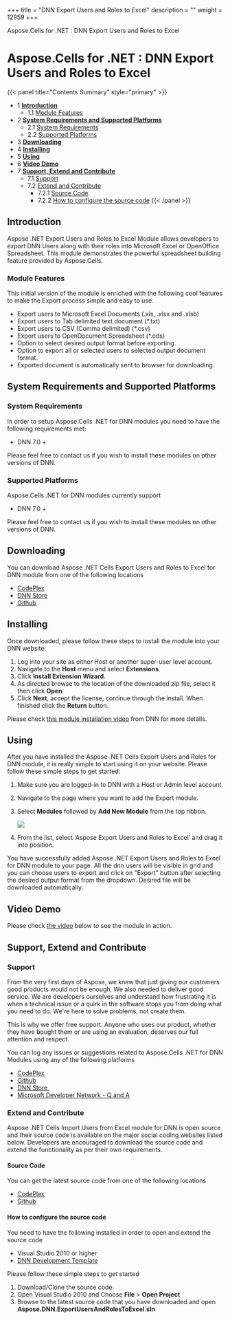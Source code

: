 +++
title = "DNN Export Users and Roles to Excel" 
description = "" 
weight = 12959 
+++

Aspose.Cells for .NET : DNN Export Users and Roles to Excel  

# Aspose.Cells for .NET : DNN Export Users and Roles to Excel


{{< panel title="Contents Summary" style="primary" >}}
*   1 [**Introduction**](#DNNExportUsersandRolestoExcel-Introduction)
    *   1.1 [Module Features](#DNNExportUsersandRolestoExcel-ModuleFeatures)
*   2 [**System Requirements and Supported Platforms**](#DNNExportUsersandRolestoExcel-SystemRequirementsandSupportedPlatforms)
    *   2.1 [System Requirements](#DNNExportUsersandRolestoExcel-SystemRequirements)
    *   2.2 [Supported Platforms](#DNNExportUsersandRolestoExcel-SupportedPlatforms)
*   3 [**Downloading**](#DNNExportUsersandRolestoExcel-Downloading)
*   4 [**Installing**](#DNNExportUsersandRolestoExcel-Installing)
*   5 [**Using**](#DNNExportUsersandRolestoExcel-Using)
*   6 [**Video Demo**](#DNNExportUsersandRolestoExcel-VideoDemo)
*   7 [**Support, Extend and Contribute**](#DNNExportUsersandRolestoExcel-Support,ExtendandContribute)
    *   7.1 [Support](#DNNExportUsersandRolestoExcel-Support)
    *   7.2 [Extend and Contribute](#DNNExportUsersandRolestoExcel-ExtendandContribute)
        *   7.2.1 [Source Code](#DNNExportUsersandRolestoExcel-SourceCode)
        *   7.2.2 [How to configure the source code](#DNNExportUsersandRolestoExcel-Howtoconfigurethesourcecode)
{{< /panel >}}
## **Introduction**

Aspose .NET Export Users and Roles to Excel Module allows developers to export DNN Users along with their roles into Microsoft Excel or OpenOffice Spreadsheet. This module demonstrates the powerful spreadsheet building feature provided by Aspose.Cells.

### Module Features

This initial version of the module is enriched with the following cool features to make the Export process simple and easy to use.

*   Export users to Microsoft Excel Documents (.xls, .xlsx and .xlsb)
*   Export users to Tab delimited text document (\*.txt)
*   Export users to CSV (Comma delimited) (\*.csv)
*   Export users to OpenDocument Spreadsheet (\*.ods)
*   Option to select desired output format before exporting.
*   Option to export all or selected users to selected output document format.
*   Exported document is automatically sent to browser for downloading.

## **System Requirements and Supported Platforms**

### System Requirements

In order to setup Aspose.Cells .NET for DNN modules you need to have the following requirements met:

*   DNN 7.0 +

Please feel free to contact us if you wish to install these modules on other versions of DNN.

### Supported Platforms

Aspose.Cells .NET for DNN modules currently support

*   DNN 7.0 +

Please feel free to contact us if you wish to install these modules on other versions of DNN.

## **Downloading**

You can download Aspose .NET Cells Export Users and Roles to Excel for DNN module from one of the following locations

*   [CodePlex](https://aspose-cellsdnn.codeplex.com/downloads/get/1508280)
*   [DNN Store](http://store.dnnsoftware.com/home/product-details/aspose-net-export-users-and-roles-to-excel-for-dnn)
*   [Github](https://github.com/aspose-cells/Aspose.Cells-for-.NET/releases/tag/AsposeNETExportUsersAndRolesToExcelForDNN)

## **Installing**

Once downloaded, please follow these steps to install the module into your DNN website:

1.  Log into your site as either Host or another super-user level account.
2.  Navigate to the **Host** menu and select **Extensions**.
3.  Click **Install Extension Wizard**.
4.  As directed browse to the location of the downloaded zip file, select it then click **Open**.
5.  Click **Next**, accept the license, continue through the install. When finished click the **Return** button.

Please check [this module installation video](http://www.dnnsoftware.com/community/learn/video-library/view-video/video/542/view/details/how-to-install-a-module-in-dotnetnuke-7) from DNN for more details.

## **Using**

After you have installed the Aspose .NET Cells Export Users and Roles for DNN module, it is really simple to start using it on your website. Please follow these simple steps to get started:

1.  Make sure you are logged-in to DNN with a Host or Admin level account.
2.  Navigate to the page where you want to add the Export module.
3.  Select **Modules** followed by **Add New Module** from the top ribbon.  
      
    ![](http://www.aspose.com/blogs/wp-content/uploads/2014/08/Aspose-.NET-Word-Processing-Document-and-PDF-Exporter-for-DNN-Add-module-to-page.png)  
    
4.  From the list, select ‘Aspose Export Users and Roles to Excel’ and drag it into position.

You have successfully added Aspose .NET Export Users and Roles to Excel for DNN module to your page. All the dnn users will be visible in grid and you can choose users to export and click on "Export" button after selecting the desired output format from the dropdown. Desired file will be downloaded automatically.

## **Video Demo**

Please check [the video](https://youtu.be/fq8xh2uE2gc) below to see the module in action.

## **Support, Extend and Contribute**

### Support

From the very first days of Aspose, we knew that just giving our customers good products would not be enough. We also needed to deliver good service. We are developers ourselves and understand how frustrating it is when a technical issue or a quirk in the software stops you from doing what you need to do. We're here to solve problems, not create them.

This is why we offer free support. Anyone who uses our product, whether they have bought them or are using an evaluation, deserves our full attention and respect.

You can log any issues or suggestions related to Aspose.Cells .NET for DNN Modules using any of the following platforms

*   [CodePlex](https://asposednn.codeplex.com/workitem/list/basic)
*   [Github](https://github.com/asposemarketplace/Aspose_for_DNN/issues)
*   [DNN Store ](http://store.dnnsoftware.com/help-center/help-desk/ticket-entry/packageid/32842)
*   [Microsoft Developer Network - Q and A](https://code.msdn.microsoft.com/Aspose-DotNetNuke-Content-84438f2c/view/Discussions#content)

### Extend and Contribute

Aspose .NET Cells Import Users from Excel module for DNN is open source and their source code is available on the major social coding websites listed below. Developers are encouraged to download the source code and extend the functionality as per their own requirements.

#### Source Code

You can get the latest source code from one of the following locations

*   [CodePlex](https://aspose-cellsdnn.codeplex.com/SourceControl/latest)
*   [Github](https://github.com/asposemarketplace/Aspose_for_DNN)

#### How to configure the source code

You need to have the following installed in order to open and extend the source code

*   Visual Studio 2010 or higher
*   [DNN Development Template](http://www.aspose.com/docs/display/totalnet/1.2.1+Downloading)

Please follow these simple steps to get started

1.  Download/Clone the source code.
2.  Open Visual Studio 2010 and Choose **File** > **Open Project**
3.  Browse to the latest source code that you have downloaded and open **Aspose.DNN.ExportUsersAndRolesToExcel.sln**

